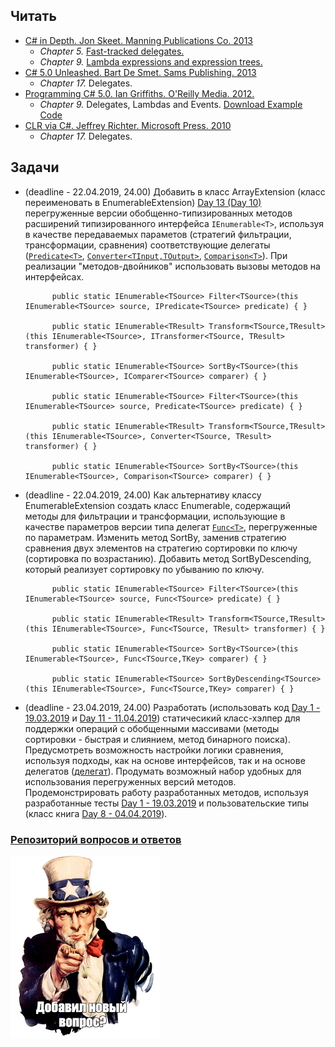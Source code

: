 ## Читать

- [C# in Depth. Jon Skeet. Manning Publications Co. 2013](https://www.manning.com/books/c-sharp-in-depth-third-edition)
   - *Chapter 5.* [Fast-tracked delegates.](https://livebook.manning.com/#!/book/c-sharp-in-depth-third-edition/chapter-5/)
   - *Chapter 9.* [Lambda expressions and expression trees.](https://livebook.manning.com/#!/book/c-sharp-in-depth-third-edition/chapter-9/)
- [C# 5.0 Unleashed. Bart De Smet. Sams Publishing. 2013](https://www.goodreads.com/book/show/16284093-c-5-0-unleashed)
   - *Chapter 17.* Delegates.
- [Programming C# 5.0. Ian Griffiths. O'Reilly Media. 2012.](http://shop.oreilly.com/product/0636920024064.do) 
   - *Chapter 9.* Delegates, Lambdas and Events. [Download Example Code](https://resources.oreilly.com/examples/0636920024064/blob/master/Ch09.zip)
- [CLR via C#. Jeffrey Richter. Microsoft Press. 2010](https://www.goodreads.com/book/show/7121415-clr-via-c)
   - *Chapter 17.* Delegates.

## Задачи

- (deadline - 22.04.2019, 24.00) Добавить в класс ArrayExtension (класс переименовать в EnumerableExtension) [Day 13 (Day 10)](https://github.com/AnzhelikaKravchuk/.NET-Training.-Spring-2019/tree/master/Day%2013%20-%2016.04.2019) перегруженные версии обобщенно-типизированных методов расширений типизированного интерфейса `IEnumerable<T>`, используя в качестве передаваемых параметов (стратегий фильтрации, трансформации, сравнения) соответствующие делегаты ([`Predicate<T>`](https://docs.microsoft.com/en-us/dotnet/api/system.predicate-1?view=netframework-4.8), [`Converter<TInput,TOutput>`](https://docs.microsoft.com/en-us/dotnet/api/system.converter-2?view=netframework-4.8), [`Comparison<T>`](https://docs.microsoft.com/en-us/dotnet/api/system.comparison-1?view=netframework-4.8)). При реализации "методов-двойников" использовать вызовы методов на интерфейсах.
      
            public static IEnumerable<TSource> Filter<TSource>(this IEnumerable<TSource> source, IPredicate<TSource> predicate) { }
            
            public static IEnumerable<TResult> Transform<TSource,TResult>(this IEnumerable<TSource>, ITransformer<TSource, TResult> transformer) { }
            
            public static IEnumerable<TSource> SortBy<TSource>(this IEnumerable<TSource>, IComparer<TSource> comparer) { }
        
            public static IEnumerable<TSource> Filter<TSource>(this IEnumerable<TSource> source, Predicate<TSource> predicate) { }
            
            public static IEnumerable<TResult> Transform<TSource,TResult>(this IEnumerable<TSource>, Converter<TSource, TResult> transformer) { }
            
            public static IEnumerable<TSource> SortBy<TSource>(this IEnumerable<TSource>, Comparison<TSource> comparer) { }
  
- (deadline - 22.04.2019, 24.00) Как альтернативу классу EnumerableExtension создать класс Enumerable, содержащий методы для фильтрации и трансформации, использующие в качестве параметров версии типа делегат [`Func<T>`](https://docs.microsoft.com/en-us/dotnet/api/system.func-2?view=netframework-4.8), перегруженные по параметрам. Изменить метод SortBy, заменив стратегию сравнения двух элементов на стратегию сортировки по ключу (сортировка по возрастанию). Добавить метод SortByDescending, который реализует сортировку по убыванию по ключу. 
      
            public static IEnumerable<TSource> Filter<TSource>(this IEnumerable<TSource> source, Func<TSource> predicate) { }
            
            public static IEnumerable<TResult> Transform<TSource,TResult>(this IEnumerable<TSource>, Func<TSource, TResult> transformer) { }
            
            public static IEnumerable<TSource> SortBy<TSource>(this IEnumerable<TSource>, Func<TSource,TKey> comparer) { }
            
            public static IEnumerable<TSource> SortByDescending<TSource>(this IEnumerable<TSource>, Func<TSource,TKey> comparer) { }
  
- (deadline - 23.04.2019, 24.00) Разработать (использовать код [Day 1 - 19.03.2019](https://github.com/AnzhelikaKravchuk/.NET-Training.-Spring-2019/tree/master/Day%201%20-%2019.03.2019) и [Day 11 - 11.04.2019](https://github.com/AnzhelikaKravchuk/.NET-Training.-Spring-2019/tree/master/Day%2011%20-%2011.04.2019)) статичесикий класс-хэлпер для поддержки операций с обобщенными массивами (методы сортировки - быстрая и слиянием, метод бинарного поиска). Предусмотреть возможность настройки логики сравнения, используя подходы, как на основе интерфейсов, так и на основе делегатов ([делегат](https://docs.microsoft.com/en-us/dotnet/api/system.comparison-1?view=netframework-4.8)). Продумать возможный набор удобных для использования перегруженных версий методов. Продемонстрировать работу разработанных методов, используя разработанные тесты [Day 1 - 19.03.2019](https://github.com/AnzhelikaKravchuk/.NET-Training.-Spring-2019/tree/master/Day%201%20-%2019.03.2019) и пользовательские типы (класс книга [Day 8 - 04.04.2019](https://github.com/AnzhelikaKravchuk/.NET-Training.-Spring-2019/tree/master/Day%208%20-%2004.04.2019)).

### [Репозиторий вопросов и ответов](https://github.com/AnzhelikaKravchuk/.NET-Training.-Spring-2019/tree/master/.Net-Interview-Questions)

![](https://github.com/AnzhelikaKravchuk/Materials/blob/master/Pictures/Q%26A.png)
